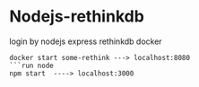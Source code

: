 # Nodejs-rethinkdb
login by  nodejs express rethinkdb docker

```run Docker 
docker start some-rethink ---> localhost:8080
```run node 
npm start  ----> localhost:3000
